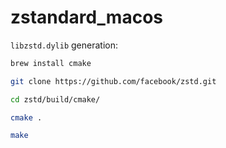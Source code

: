 # zstandard_macos

`libzstd.dylib` generation:

```bash
brew install cmake

git clone https://github.com/facebook/zstd.git

cd zstd/build/cmake/

cmake .

make
```


